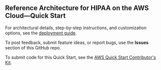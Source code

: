 ## Reference Architecture for HIPAA on the AWS Cloud—Quick Start

For architectural details, step-by-step instructions, and customization options, see the [deployment guide](https://aws-quickstart.github.io/quickstart-compliance-hipaa/).

To post feedback, submit feature ideas, or report bugs, use the **Issues** section of this GitHub repo. 

To submit code for this Quick Start, see the [AWS Quick Start Contributor's Kit](https://aws-quickstart.github.io/).